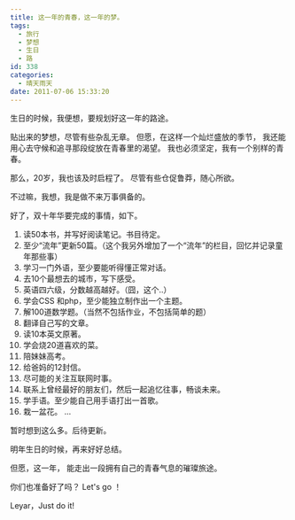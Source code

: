 ```yaml
---
title: 这一年的青春，这一年的梦。
tags:
  - 旅行
  - 梦想
  - 生日
  - 路
id: 338
categories:
  - 晴天雨天
date: 2011-07-06 15:33:20
---
```


生日的时候，我便想，要规划好这一年的路途。

贴出来的梦想，尽管有些杂乱无章。
但愿，在这样一个灿烂盛放的季节，
我还能用心去守候和追寻那段绽放在青春里的渴望。
我也必须坚定，我有一个别样的青春。<!--more-->

那么，20岁，我也该及时启程了。
尽管有些仓促鲁莽，随心所欲。

不过嘛，我想，我是做不来万事俱备的。

好了，双十年华要完成的事情，如下。

1. 读50本书，并写好阅读笔记。书目待定。
2. 至少“流年”更新50篇。（这个我另外增加了一个“流年”的栏目，回忆并记录童年那些事）
3. 学习一门外语，至少要能听得懂正常对话。
4. 去10个最想去的城市，写下感受。
5. 英语四六级，分数越高越好。（囧，这个..）
6. 学会CSS 和php，至少能独立制作出一个主题。
7. 解100道数学题。（当然不包括作业，不包括简单的题）
8. 翻译自己写的文章。
9. 读10本英文原著。
10. 学会烧20道喜欢的菜。
11. 陪妹妹高考。
12. 给爸妈的12封信。
13. 尽可能的关注互联网时事。
14. 联系上曾经最好的朋友们，然后一起追忆往事，畅谈未来。
15. 学手语。至少能自己用手语打出一首歌。
16. 栽一盆花。
...

暂时想到这么多。后待更新。

明年生日的时候，再来好好总结。

但愿，这一年，
能走出一段拥有自己的青春气息的璀璨旅途。

你们也准备好了吗？  Let's go ！

Leyar，Just do it!
